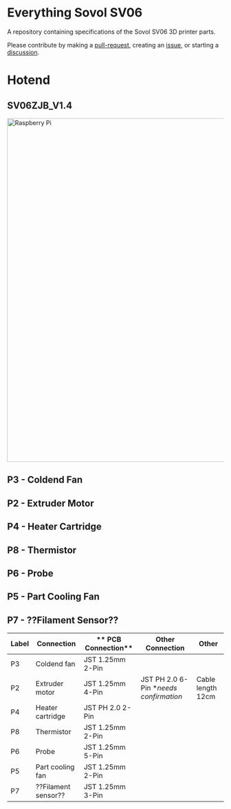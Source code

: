 # Everything Sovol SV06

A repository containing specifications of the Sovol SV06 3D printer parts.

Please contribute by making a [pull-request](https://github.com/bassamanator/everything-sovol-sv06/pulls), creating an [issue](https://github.com/bassamanator/everything-sovol-sv06/issues), or starting a [discussion](https://github.com/bassamanator/everything-sovol-sv06/discussions).

# Hotend

## SV06ZJB_V1.4

<img src="./images/hotend-pcb-labelled.png" width="800" alt='Raspberry Pi'/>

## P3 - Coldend Fan

## P2 - Extruder Motor

## P4 - Heater Cartridge

## P8 - Thermistor

## P6 - Probe

## P5 - Part Cooling Fan

## P7 - ??Filament Sensor??  

  

| **Label** | **Connection** | ** PCB Connection** | **Other Connection** | Other |
| ------------ | ----------- | ------------ | ----------- | ----------- |
| P3           | Coldend fan      | JST 1.25mm 2-Pin |  |
| P2           | Extruder motor   | JST 1.25mm 4-Pin | JST PH 2.0 6-Pin \**needs confirmation* | Cable length 12cm |
| P4           | Heater cartridge | JST PH 2.0 2-Pin |  |
| P8           | Thermistor       | JST 1.25mm 2-Pin |  |
| P6           | Probe            | JST 1.25mm 5-Pin |  |
| P5           | Part cooling fan | JST 1.25mm 2-Pin |  |
| P7           | ??Filament sensor??| JST 1.25mm 3-Pin |  |


